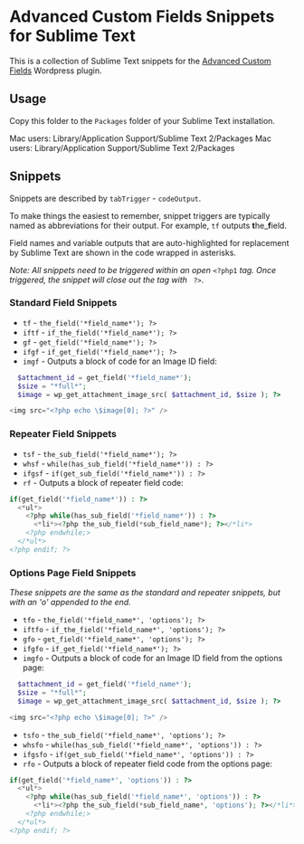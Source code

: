 Advanced Custom Fields Snippets for Sublime Text
================================================

This is a collection of Sublime Text snippets for the [Advanced Custom Fields](http://www.advancedcustomfields.com/) Wordpress plugin.

## Usage

Copy this folder to the `Packages` folder of your Sublime Text installation.

Mac users: Library/Application Support/Sublime Text 2/Packages
Mac users: Library/Application Support/Sublime Text 2/Packages

## Snippets 

Snippets are described by `tabTrigger` - `codeOutput`. 

To make things the easiest to remember, snippet triggers are typically named as abbreviations for their output. For example, `tf` outputs **t**he_**f**ield.

Field names and variable outputs that are auto-highlighted for replacement by Sublime Text are shown in the code wrapped in asterisks.

*Note: All snippets need to be triggered within an open* `<?php1` *tag. Once triggered, the snippet will close out the tag with* ` ?>`.

### Standard Field Snippets
- `tf` - `the_field('*field_name*'); ?>`
- `iftf` - `if_the_field('*field_name*'); ?>`
- `gf` - `get_field('*field_name*'); ?>`
- `ifgf` - `if_get_field('*field_name*'); ?>`
- `imgf` - Outputs a block of code for an Image ID field:

```php
  $attachment_id = get_field('*field_name*');
  $size = "*full*";
  $image = wp_get_attachment_image_src( $attachment_id, $size ); ?>

<img src="<?php echo \$image[0]; ?>" />
```

### Repeater Field Snippets
- `tsf` - `the_sub_field('*field_name*'); ?>`
- `whsf` - `while(has_sub_field('*field_name*')) : ?>`
- `ifgsf` - `if(get_sub_field('*field_name*')) : ?>`
- `rf` - Outputs a block of repeater field code:

```php
if(get_field('*field_name*')) : ?>
  <*ul*>
    <?php while(has_sub_field('*field_name*')) : ?>
      <*li*><?php the_sub_field(*sub_field_name*); ?></*li*>
    <?php endwhile;>
  </*ul*>
<?php endif; ?>
```

### Options Page Field Snippets
*These snippets are the same as the standard and repeater snippets, but with an 'o' appended to the end.*
- `tfo` - `the_field('*field_name*', 'options'); ?>`
- `iftfo` - `if_the_field('*field_name*', 'options'); ?>`
- `gfo` - `get_field('*field_name*', 'options'); ?>`
- `ifgfo` - `if_get_field('*field_name*'); ?>`
- `imgfo` - Outputs a block of code for an Image ID field from the options page:

```php
  $attachment_id = get_field('*field_name*');
  $size = "*full*";
  $image = wp_get_attachment_image_src( $attachment_id, $size ); ?>

<img src="<?php echo \$image[0]; ?>" />
```
-  `tsfo` - `the_sub_field('*field_name*', 'options'); ?>`
-  `whsfo` - `while(has_sub_field('*field_name*', 'options')) : ?>`
- `ifgsfo` - `if(get_sub_field('*field_name*', 'options')) : ?>`
- `rfo` - Outputs a block of repeater field code from the options page:

```php
if(get_field('*field_name*', 'options')) : ?>
  <*ul*>
    <?php while(has_sub_field('*field_name*', 'options')) : ?>
      <*li*><?php the_sub_field(*sub_field_name*, 'options'); ?></*li*>
    <?php endwhile;>
  </*ul*>
<?php endif; ?>
```